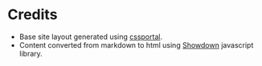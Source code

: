 # Credits

* Base site layout generated using [cssportal](http://www.cssportal.com).
* Content converted from markdown to html using [Showdown](https://github.com/showdownjs/showdown) javascript library.
